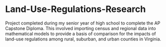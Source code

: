 # Land-Use-Regulations-Research
Project completed during my senior year of high school to complete the AP Capstone Diploma. 
This involved importing census and regional data into mathematical models to provide a basis of comparison for 
the impacts of land-use regulations among rural, suburban, and urban counties in Virginia.
